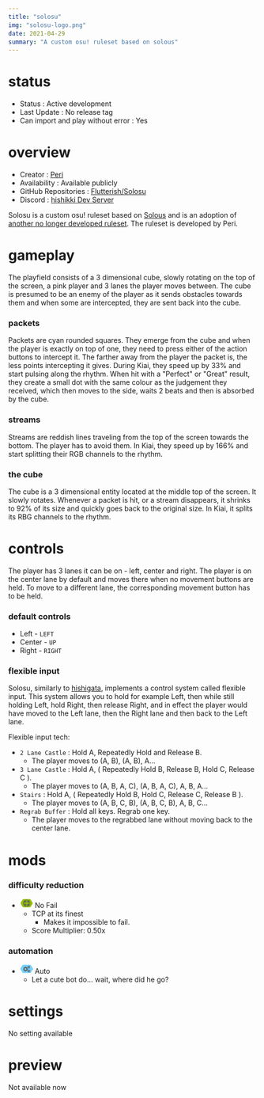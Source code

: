 ```yaml
---
title: "solosu"
img: "solosu-logo.png"
date: 2021-04-29
summary: "A custom osu! ruleset based on solous"
---
```


<!-- some detail transfer from old fandom page -->

# status

- Status : Active development
- Last Update : No release tag
- Can import and play without error : Yes

# overview

- Creator : [Peri](https://github.com/Flutterish)
- Availability : Available publicly
- GitHub Repositories : [Flutterish/Solosu](https://github.com/Flutterish/Solosu)
- Discord : [hishikki Dev Server](https://discord.gg/CQPNADu)

Solosu is a custom osu! ruleset based on [Solous](https://thc-games.itch.io/solous) and is an adoption of [another no longer developed ruleset](https://github.com/Coppertine/Solosu). The ruleset is developed by Peri.

# gameplay

The playfield consists of a 3 dimensional cube, slowly rotating on the top of the screen, a pink player and 3 lanes the player moves between. The cube is presumed to be an enemy of the player as it sends obstacles towards them and when some are intercepted, they are sent back into the cube.

### packets

Packets are cyan rounded squares. They emerge from the cube and when the player is exactly on top of one, they need to press either of the action buttons to intercept it. The farther away from the player the packet is, the less points intercepting it gives. During Kiai, they speed up by 33% and start pulsing along the rhythm. When hit with a "Perfect" or "Great" result, they create a small dot with the same colour as the judgement they received, which then moves to the side, waits 2 beats and then is absorbed by the cube.

### streams

Streams are reddish lines traveling from the top of the screen towards the bottom. The player has to avoid them. In Kiai, they speed up by 166% and start splitting their RGB channels to the rhythm.

### the cube

The cube is a 3 dimensional entity located at the middle top of the screen. It slowly rotates. Whenever a packet is hit, or a stream disappears, it shrinks to 92% of its size and quickly goes back to the original size. In Kiai, it splits its RBG channels to the rhythm.

# controls

The player has 3 lanes it can be on - left, center and right. The player is on the center lane by default and moves there when no movement buttons are held. To move to a different lane, the corresponding movement button has to be held.

### default controls

- Left - `LEFT`
- Center - `UP`
- Right - `RIGHT`

### flexible input

Solosu, similarly to [hishigata](https://rulesets.info/posts/hishigata/), implements a control system called flexible input. This system allows you to hold for example Left, then while still holding Left, hold Right, then release Right, and in effect the player would have moved to the Left lane, then the Right lane and then back to the Left lane.

Flexible input tech:

- `2 Lane Castle` : Hold A, Repeatedly Hold and Release B.
  - The player moves to (A, B), (A, B), A...
- `3 Lane Castle` : Hold A, ( Repeatedly Hold B, Release B, Hold C, Release C ).
  - The player moves to (A, B, A, C), (A, B, A, C), A, B, A...
- `Stairs` : Hold A, ( Repeatedly Hold B, Hold C, Release C, Release B ).
  - The player moves to (A, B, C, B), (A, B, C, B), A, B, C...
- `Regrab Buffer` : Hold all keys. Regrab one key.
  - The player moves to the regrabbed lane without moving back to the center lane.

# mods

### difficulty reduction

- ![No Fail Icon](mod-icon/no-fail-mod.png) No Fail
  - TCP at its finest
    - Makes it impossible to fail.
  - Score Multiplier: 0.50x

### automation

- ![Auto Icon](mod-icon/auto-mod.png) Auto
  - Let a cute bot do... wait, where did he go?

# settings

No setting available

# preview

Not available now